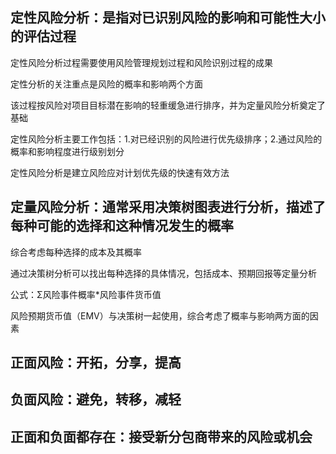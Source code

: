 ## 定性风险分析：是指对已识别风险的影响和可能性大小的评估过程

定性风险分析过程需要使用风险管理规划过程和风险识别过程的成果

定性分析的关注重点是风险的概率和影响两个方面

该过程按风险对项目目标潜在影响的轻重缓急进行排序，并为定量风险分析奠定了基础

定性风险分析主要工作包括：1.对已经识别的风险进行优先级排序；2.通过风险的概率和影响程度进行级别划分

定性风险分析是建立风险应对计划优先级的快速有效方法

## 定量风险分析：通常采用决策树图表进行分析，描述了每种可能的选择和这种情况发生的概率

综合考虑每种选择的成本及其概率

通过决策树分析可以找出每种选择的具体情况，包括成本、预期回报等定量分析

公式：Σ风险事件概率*风险事件货币值

风险预期货币值（EMV）与决策树一起使用，综合考虑了概率与影响两方面的因素

## 正面风险：开拓，分享，提高

## 负面风险：避免，转移，减轻

## 正面和负面都存在：接受新分包商带来的风险或机会